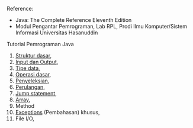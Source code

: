 Reference:

- Java: The Complete Reference Eleventh Edition
- Modul Pengantar Pemrograman, Lab RPL, Prodi Ilmu Komputer/Sistem Informasi Universitas Hasanuddin

Tutorial Pemrograman Java

1. [Struktur dasar](/struktur-dasar.md),
2. [Input dan Output](/io.md),
3. [Tipe data](/tipe-data.md),
4. [Operasi dasar](/operasi.md),
5. [Penyeleksian](/penyeleksian.md),
6. [Perulangan](/perulangan.md),
7. [Jump statement](/jump-statement.md),
8. [Array](/array.md),
9. Method
10. [Exceptions](https://github.com/deovaliandro/error-handling) (Pembahasan)
    khusus,
11. File I/O,